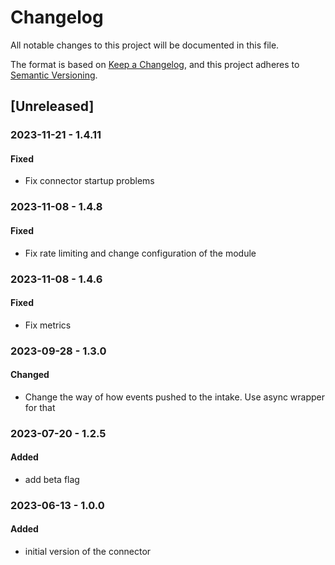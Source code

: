 # Changelog

All notable changes to this project will be documented in this file.

The format is based on [Keep a Changelog](https://keepachangelog.com/en/1.0.0/),
and this project adheres to [Semantic Versioning](https://semver.org/spec/v2.0.0.html).

## [Unreleased]

### 2023-11-21 - 1.4.11

#### Fixed

- Fix connector startup problems

### 2023-11-08 - 1.4.8

#### Fixed

- Fix rate limiting and change configuration of the module

### 2023-11-08 - 1.4.6

#### Fixed

- Fix metrics

### 2023-09-28 - 1.3.0

#### Changed

- Change the way of how events pushed to the intake. Use async wrapper for that

### 2023-07-20 - 1.2.5

#### Added

- add beta flag

### 2023-06-13 - 1.0.0

#### Added

- initial version of the connector
